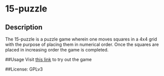 # 15-puzzle
## Description
The 15-puzzle is a puzzle game wherein one
moves squares in a 4x4 grid with the purpose
of placing them in numerical order. Once the squares
are placed in increasing order the game is completed.

##Usage
Visit [this link](https://joek1705.github.io/projects/15-puzzle)
to try out the game

##License:
GPLv3
